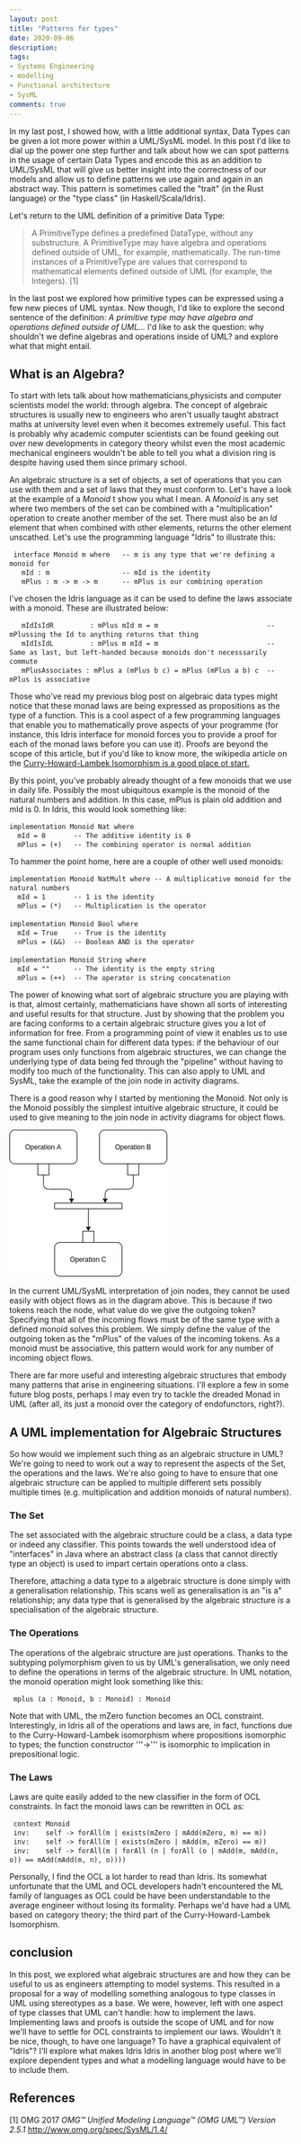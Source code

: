 ```yaml
---
layout: post
title: "Patterns for types"
date: 2020-09-06
description: 
tags:
- Systems Engineering
- modelling
- Functional architecture
- SysML
comments: true
---
```


In my last post, I showed how, with a little additional syntax, Data Types can be given a lot more power within a UML/SysML model. In this post I'd like to dial up the power one step further and talk about how we can spot patterns in the usage of certain Data Types and encode this as an addition to UML/SysML that will give us better insight into the correctness of our models and allow us to define patterns we use again and again in an abstract way. This pattern is sometimes called the "trait" (in the Rust language) or the "type class" (in Haskell/Scala/Idris).

<!-- more -->

Let's return to the UML definition of a primitive Data Type:

> A PrimitiveType defines a predefined DataType, without any substructure. A PrimitiveType may have algebra and operations defined outside of UML, for example, mathematically. The run-time instances of a PrimitiveType are values that correspond to mathematical elements defined outside of UML (for example, the Integers). [1]

In the last post we explored how primitive types can be expressed using a few new pieces of UML syntax. Now though, I'd like to explore the second sentence of the definition: *A primitive type may have algebra and operations defined outside of UML...* I'd like to ask the question: why shouldn't we define algebras and operations inside of UML? and explore what that might entail.

## What is an Algebra?

To start with lets talk about how mathematicians,physicists and computer scientists model the world: through algebra. The concept of algebraic structures is usually new to engineers who aren't usually taught abstract maths at university level even when it becomes extremely useful. This fact is probably why academic computer scientists can be found geeking out over new developments in category theory whilst even the most academic mechanical engineers wouldn't be able to tell you what a division ring is despite having used them since primary school.

An algebraic structure is a set of objects, a set of operations that you can use with them and a set of laws that they must conform to. Let's have a look at the example of a *Monoid* t show you what I mean. A *Monoid* is any set where two members of the set can be combined with a "multiplication" operation to create another member of the set. There must also be an *Id* element that when combined with other elements, returns the other element unscathed. Let's use the programming language "Idris" to illustrate this:

     interface Monoid m where   -- m is any type that we're defining a monoid for
       mId : m                  -- mId is the identity
       mPlus : m -> m -> m      -- mPlus is our combining operation

I've chosen the Idris language as it can be used to define the laws associate with a monoid. These are illustrated below:

       mIdIsIdR         : mPlus mId m = m                           -- mPlussing the Id to anything returns that thing
       mIdIsIdL         : mPlus m mId = m                           -- Same as last, but left-handed because monoids don't necesssarily commute
       mPlusAssociates : mPlus a (mPlus b c) = mPlus (mPlus a b) c  -- mPlus is associative

Those who've read my previous blog post on algebraic data types might notice that these monad laws are being expressed as propositions as the type of a function. This is a cool aspect of a few programming languages that enable you to mathematically prove aspects of your programme (for instance, this Idris interface for monoid forces you to provide a proof for each of the monad laws before you can use it). Proofs are beyond the scope of this article, but if you'd like to know more, the wikipedia article on the [Curry-Howard-Lambek Isomorphism is a good place ot start.](https://en.wikipedia.org/wiki/Curry–Howard_correspondence)

By this point, you've probably already thought of a few monoids that we use in daily life. Possibly the most ubiquitous example is the monoid of the natural numbers and addition. In this case, mPlus is plain old addition and mId is 0. In Idris, this would look something like:

    implementation Monoid Nat where
      mId = 0       -- The additive identity is 0
      mPlus = (+)   -- The combining operator is normal addition

To hammer the point home, here are a couple of other well used monoids:

    implementation Monoid NatMult where -- A multiplicative monoid for the natural numbers
      mId = 1       -- 1 is the identity
      mPlus = (*)   -- Multiplication is the operator

    implementation Monoid Bool where
      mId = True    -- True is the identity
      mPlus = (&&)  -- Boolean AND is the operator

    implementation Monoid String where
      mId = ""      -- The identity is the empty string
      mPlus = (++)  -- The operator is string concatenation

The power of knowing what sort of algebraic structure you are playing with is that, almost certainly, mathematicians have shown all sorts of interesting and useful results for that structure. Just by showing that the problem you are facing conforms to a certain algebraic structure gives you a lot of information for free. From a programming point of view it enables us to use the same functional chain for different data types: if the behaviour of our program uses only functions from algebraic structures, we can change the underlying type of data being fed through the "pipeline" without having to modify too much of the functionality. This can also apply to UML and SysML, take the example of the join node in activity diagrams.

There is a good reason why I started by mentioning the Monoid. Not only is the Monoid possibly the simplest intuitive algebraic structure, it could be used to give meaning to the join node in activity diagrams for object flows.

![Activity diagram fragment showing two object flows connecting to a join node](../assets/images/join.png)

In the current UML/SysML interpretation of join nodes, they cannot be used easily with object flows as in the diagram above. This is because if two tokens reach the node, what value do we give the outgoing token? Specifying that all of the incoming flows must be of the same type with a defined monoid solves this problem. We simply define the value of the outgoing token as the "mPlus" of the values of the incoming tokens. As a monoid must be associative, this pattern would work for any number of incoming object flows.

There are far more useful and interesting algebraic structures that embody many patterns that arise in engineering situations. I'll explore a few in some future blog posts, perhaps I may even try to tackle the dreaded Monad in UML (after all, its just a monoid over the category of endofunctors, right?).

## A UML implementation for Algebraic Structures

So how would we implement such thing as an algebraic structure in UML? We're going to need to work out a way to represent the aspects of the Set, the operations and the laws. We're also going to have to ensure that one algebraic structure can be applied to multiple different sets possibly multiple times (e.g. multiplication and addition monoids of natural numbers).

### The Set

The set associated with the algebraic structure could be a class, a data type or indeed any classifier. This points towards the well understood idea of "interfaces" in Java where an abstract class (a class that cannot directly type an object) is used to impart certain operations onto a class.

Therefore, attaching a data type to a algebraic structure is done simply with a generalisation relationship. This scans well as generalisation is an "is a" relationship; any data type that is generalised by the algebraic structure *is* a specialisation of the algebraic structure.

### The Operations

The operations of the algebraic structure are just operations. Thanks to the subtyping polymorphism given to us by UML's generalisation, we only need to define the operations in terms of the algebraic structure. In UML notation, the monoid operation might look something like this:

     mplus (a : Monoid, b : Monoid) : Monoid

Note that with UML, the mZero function becomes an OCL constraint. Interestingly, in Idris all of the operations and laws are, in fact, functions due to the Curry-Howard-Lambek isomorphism where propositions isomorphic to types; the function constructor '''->''' is isomorphic to implication in prepositional logic.

### The Laws

Laws are quite easily added to the new classifier in the form of OCL constraints. In fact the monoid laws can be rewritten in OCL as:

     context Monoid
     inv:    self -> forAll(m | exists(mZero | mAdd(mZero, m) == m))
     inv:    self -> forAll(m | exists(mZero | mAdd(m, mZero) == m))
     inv:    self -> forAll(m | forAll (n | forAll (o | mAdd(m, mAdd(n, o)) == mAdd(mAdd(m, n), o))))

Personally, I find the OCL a lot harder to read than Idris. Its somewhat unfortunate that the UML and OCL developers hadn't encountered the ML family of languages as OCL could be have been understandable to the average engineer without losing its formality. Perhaps we'd have had a UML based on category theory; the third part of the Curry-Howard-Lambek Isomorphism.

## conclusion

 In this post, we explored what algebraic structures are and how they can be useful to us as engineers attempting to model systems. This resulted in a proposal for a way of modelling something analogous to type classes in UML using stereotypes as a base. We were, however, left with one aspect of type classes that UML can't handle: how to implement the laws. Implementing laws and proofs is outside the scope of UML and for now we'll have to settle for OCL constraints to implement our laws. Wouldn't it be nice, though, to have one language? To have a graphical equivalent of "Idris"? I'll explore what makes Idris Idris in another blog post where we'll explore dependent types and what a modelling language would have to be to include them.

## References

[1] OMG 2017 *OMG&trade; Unified Modeling Language&trade; (OMG UML&trade;) Version 2.5.1* http://www.omg.org/spec/SysML/1.4/
